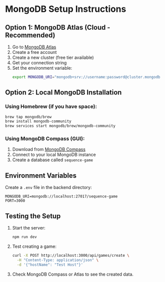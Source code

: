 # MongoDB Setup Instructions

## Option 1: MongoDB Atlas (Cloud - Recommended)

1. Go to [MongoDB Atlas](https://www.mongodb.com/atlas)
2. Create a free account
3. Create a new cluster (free tier available)
4. Get your connection string
5. Set the environment variable:
   ```bash
   export MONGODB_URI="mongodb+srv://username:password@cluster.mongodb.net/sequence-game?retryWrites=true&w=majority"
   ```

## Option 2: Local MongoDB Installation

### Using Homebrew (if you have space):
```bash
brew tap mongodb/brew
brew install mongodb-community
brew services start mongodb/brew/mongodb-community
```

### Using MongoDB Compass (GUI):
1. Download from [MongoDB Compass](https://www.mongodb.com/products/compass)
2. Connect to your local MongoDB instance
3. Create a database called `sequence-game`

## Environment Variables

Create a `.env` file in the backend directory:
```
MONGODB_URI=mongodb://localhost:27017/sequence-game
PORT=3000
```

## Testing the Setup

1. Start the server:
   ```bash
   npm run dev
   ```

2. Test creating a game:
   ```bash
   curl -X POST http://localhost:3000/api/games/create \
     -H "Content-Type: application/json" \
     -d '{"hostName": "Test Host"}'
   ```

3. Check MongoDB Compass or Atlas to see the created data.
